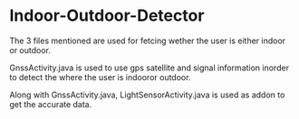 # Indoor-Outdoor-Detector

The 3 files mentioned are used for fetcing wether the user is either indoor or outdoor.

GnssActivity.java is used to use gps satellite and signal information inorder to detect the where the user is indooror outdoor.

Along with GnssActivity.java, LightSensorActivity.java is used as addon to get the accurate data.
